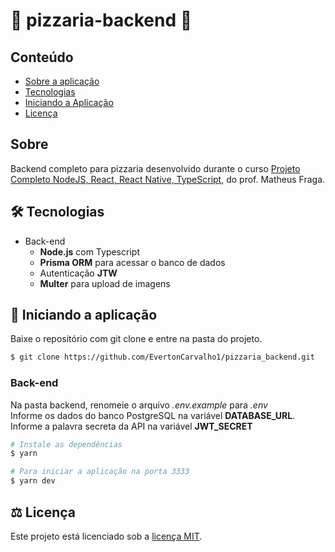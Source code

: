 # 🍕 pizzaria-backend 🍕

## Conteúdo
* [Sobre a aplicação](#sobre-a-aplicação)
* [Tecnologias](#hammer_and_wrench-tecnologias)
* [Iniciando a Aplicação](#car-Iniciando-a-aplicação)
* [Licença](#balance_scale-licença)

## Sobre
Backend completo para pizzaria desenvolvido durante o curso [Projeto Completo NodeJS, React, React Native, TypeScript](https://www.udemy.com/course/dev-fullstack/), do prof. Matheus Fraga.<br />

## :hammer_and_wrench: Tecnologias
* Back-end
  * __Node.js__ com Typescript
  * __Prisma ORM__ para acessar o banco de dados
  * Autenticação __JTW__
  * __Multer__ para upload de imagens

## :car: Iniciando a aplicação
Baixe o repositório com git clone e entre na pasta do projeto.
```bash
$ git clone https://github.com/EvertonCarvalho1/pizzaria_backend.git
```

### __Back-end__
Na pasta backend, renomeie o arquivo _.env.example_ para _.env_<br/>
Informe os dados do banco PostgreSQL na variável __DATABASE_URL__.<br/>
Informe a palavra secreta da API na variável __JWT_SECRET__<br/>
```bash
# Instale as dependências
$ yarn

# Para iniciar a aplicação na porta 3333
$ yarn dev
```
## :balance_scale: Licença
Este projeto está licenciado sob a [licença MIT](LICENSE).

